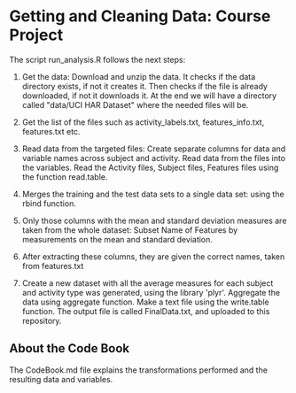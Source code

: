 # Getting and Cleaning Data: Course Project

The script run_analysis.R follows the next steps:

1. Get the data: Download and unzip the data. It checks if the data directory exists, if not it creates it. Then checks if the file is already downloaded, if not it downloads it. At the end we will have a directory called "data/UCI HAR Dataset" where the needed files will be. 

2. Get the list of the files such as activity_labels.txt, features_info.txt, features.txt etc. 

2. Read data from the targeted files: Create separate columns for data and variable names across subject and activity. Read data from the files into the variables. Read the Activity files, Subject files, Features files using the function read.table.

4. Merges the training and the test data sets to a single data set: using the rbind function. 

5. Only those columns with the mean and standard deviation measures are taken from the whole dataset: Subset Name of Features by measurements on the mean and standard deviation.

6. After extracting these columns, they are given the correct names, taken from features.txt

7. Create a new dataset with all the average measures for each subject and activity type was generated, using the library 'plyr'. Aggregate the data using aggregate function. Make a text file using the write.table function. The output file is called FinalData.txt, and uploaded to this repository.



## About the Code Book

The CodeBook.md file explains the transformations performed and the resulting data and variables.

